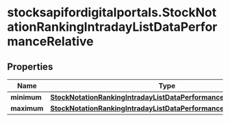 # stocksapifordigitalportals.StockNotationRankingIntradayListDataPerformanceRelative

## Properties

Name | Type | Description | Notes
------------ | ------------- | ------------- | -------------
**minimum** | [**StockNotationRankingIntradayListDataPerformanceRelativeMinimum**](StockNotationRankingIntradayListDataPerformanceRelativeMinimum.md) |  | [optional] 
**maximum** | [**StockNotationRankingIntradayListDataPerformanceRelativeMaximum**](StockNotationRankingIntradayListDataPerformanceRelativeMaximum.md) |  | [optional] 


